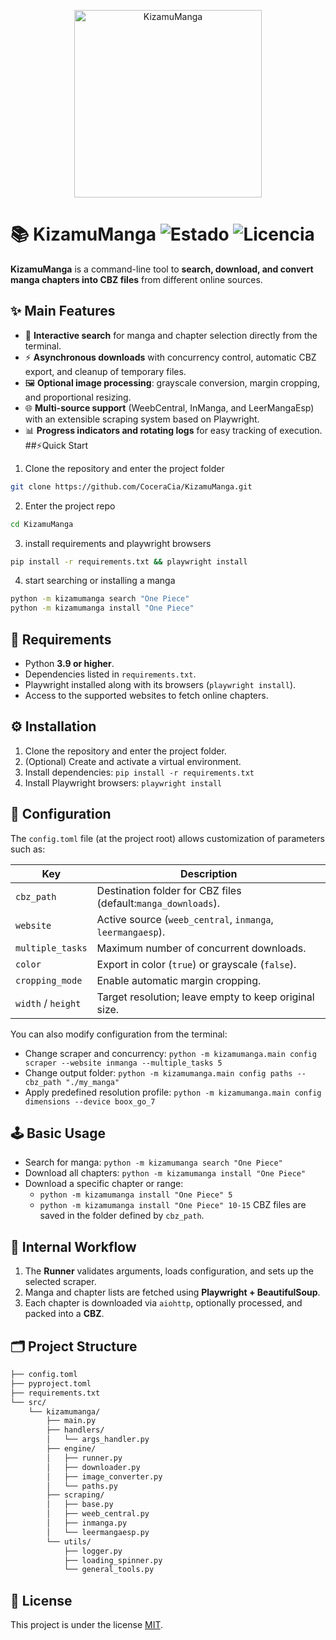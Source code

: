 <p align="center"><img width="300" alt="KizamuManga" src="https://github.com/user-attachments/assets/153c6620-7461-4ffe-a399-69aa9f03b885" /></p>

# 📚 KizamuManga  ![Estado](https://img.shields.io/badge/state-stable-brightgreen) ![Licencia](https://img.shields.io/badge/license-MIT-blue.svg)

**KizamuManga** is a command-line tool to **search, download, and convert manga chapters into CBZ files** from different online sources.

## ✨ Main Features

- 🔎 **Interactive search** for manga and chapter selection directly from the terminal.
- ⚡ **Asynchronous downloads** with concurrency control, automatic CBZ export, and cleanup of temporary files.
- 🖼️ **Optional image processing**: grayscale conversion, margin cropping, and proportional resizing.
- 🌐 **Multi-source support** (WeebCentral, InManga, and LeerMangaEsp) with an extensible scraping system based on Playwright.
- 📊 **Progress indicators and rotating logs** for easy tracking of execution.
  ##⚡Quick Start

1. Clone the repository and enter the project folder

```bash
git clone https://github.com/CoceraCia/KizamuManga.git
```

2. Enter the project repo

```bash
cd KizamuManga
```

3. install requirements and playwright browsers

```bash
pip install -r requirements.txt && playwright install
```

4. start searching or installing a manga

```bash
python -m kizamumanga search "One Piece"
python -m kizamumanga install "One Piece"
```

## 🧾 Requirements

- Python **3.9 or higher**.
- Dependencies listed in `requirements.txt`.
- Playwright installed along with its browsers (`playwright install`).
- Access to the supported websites to fetch online chapters.

## ⚙️ Installation

1. Clone the repository and enter the project folder.
2. (Optional) Create and activate a virtual environment.
3. Install dependencies: `pip install -r requirements.txt`
4. Install Playwright browsers: `playwright install`

## 🔧 Configuration

The `config.toml` file (at the project root) allows customization of parameters such as:

| Key                    | Description                                                      |
| ---------------------- | ---------------------------------------------------------------- |
| `cbz_path`           | Destination folder for CBZ files (default:`manga_downloads`).  |
| `website`            | Active source (`weeb_central`, `inmanga`, `leermangaesp`). |
| `multiple_tasks`     | Maximum number of concurrent downloads.                          |
| `color`              | Export in color (`true`) or grayscale (`false`).             |
| `cropping_mode`      | Enable automatic margin cropping.                                |
| `width` / `height` | Target resolution; leave empty to keep original size.            |

You can also modify configuration from the terminal:

- Change scraper and concurrency: `python -m kizamumanga.main config scraper --website inmanga --multiple_tasks 5`
- Change output folder: `python -m kizamumanga.main config paths --cbz_path "./my_manga"`
- Apply predefined resolution profile: `python -m kizamumanga.main config dimensions --device boox_go_7`

## 🕹️ Basic Usage

- Search for manga: `python -m kizamumanga search "One Piece"`
- Download all chapters: `python -m kizamumanga install "One Piece"`
- Download a specific chapter or range:
  - `python -m kizamumanga install "One Piece" 5`
  - `python -m kizamumanga install "One Piece" 10-15`
    CBZ files are saved in the folder defined by `cbz_path`.

## 🔄 Internal Workflow

1. The **Runner** validates arguments, loads configuration, and sets up the selected scraper.
2. Manga and chapter lists are fetched using **Playwright + BeautifulSoup**.
3. Each chapter is downloaded via `aiohttp`, optionally processed, and packed into a **CBZ**.

## 🗂️ Project Structure

```bash
├── config.toml
├── pyproject.toml
├── requirements.txt
└── src/
    └── kizamumanga/
        ├── main.py
        ├── handlers/
        │   └── args_handler.py
        ├── engine/
        │   ├── runner.py
        │   ├── downloader.py
        │   ├── image_converter.py
        │   └── paths.py
        ├── scraping/
        │   ├── base.py
        │   ├── weeb_central.py
        │   ├── inmanga.py
        │   └── leermangaesp.py
        └── utils/
            ├── logger.py
            ├── loading_spinner.py
            └── general_tools.py
```

## 📜 License

This project is under the license [MIT](LICENSE).
